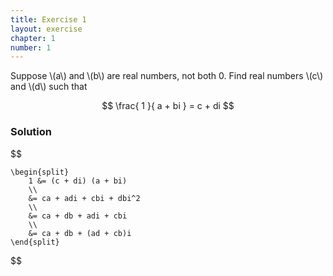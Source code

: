 ```yaml
---
title: Exercise 1
layout: exercise
chapter: 1
number: 1
---
```


Suppose \\(a\\) and \\(b\\) are real numbers, not both 0. Find real
numbers \\(c\\) and \\(d\\) such that

$$
    \frac{
        1
    }{
        a + bi
    }
    = c + di
$$

### Solution

$$

    \begin{split}
        1 &= (c + di) (a + bi)
        \\
        &= ca + adi + cbi + dbi^2
        \\
        &= ca + db + adi + cbi
        \\
        &= ca + db + (ad + cb)i
    \end{split}
$$
